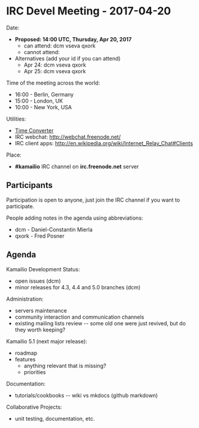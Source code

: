 # IRC Devel Meeting - 2017-04-20

Date:

- **Proposed: 14:00 UTC, Thursday, Apr 20, 2017**
  - can attend: dcm vseva qxork
  - cannot attend:
- Alternatives (add your id if you can attend)
  - Apr 24: dcm vseva qxork
  - Apr 25: dcm vseva qxork

Time of the meeting across the world:

- 16:00 - Berlin, Germany
- 15:00 - London, UK
- 10:00 - New York, USA

Utilities:

- [Time
    Converter](http://www.timeanddate.com/worldclock/converter.html)
- IRC webchat: <http://webchat.freenode.net/>
- IRC client apps:
    <http://en.wikipedia.org/wiki/Internet_Relay_Chat#Clients>

Place:

- **#kamailio** IRC channel on **irc.freenode.net** server

## Participants

Participation is open to anyone, just join the IRC channel if you want
to participate.

People adding notes in the agenda using abbreviations:

- dcm - Daniel-Constantin Mierla
- qxork - Fred Posner

## Agenda

Kamailio Development Status:

- open issues (dcm)
- minor releases for 4.3, 4.4 and 5.0 branches (dcm)

Administration:

- servers maintenance
- community interaction and communication channels
- existing mailing lists review -- some old one were just revived, but
    do they worth keeping?

Kamailio 5.1 (next major release):

- roadmap
- features
  - anything relevant that is missing?
  - priorities

Documentation:

- tutorials/cookbooks -- wiki vs mkdocs (github markdown)

Collaborative Projects:

- unit testing, documentation, etc.
